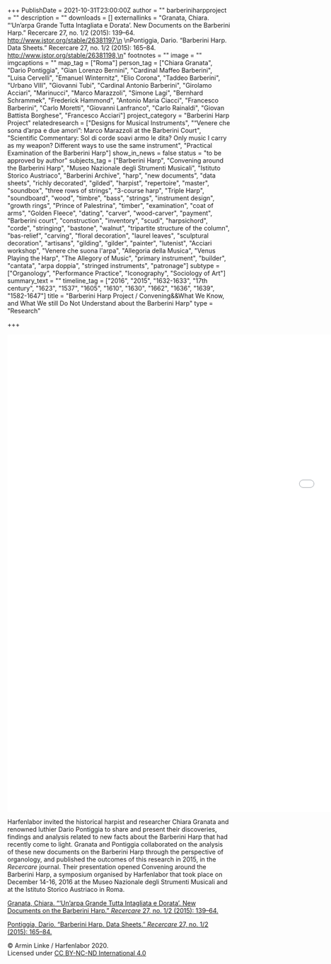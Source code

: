 +++
PublishDate = 2021-10-31T23:00:00Z
author = ""
barberiniharpproject = ""
description = ""
downloads = []
externallinks = "Granata, Chiara. “‘Un’arpa Grande Tutta Intagliata e Dorata’. New Documents on the Barberini Harp.” Recercare 27, no. 1/2 (2015): 139–64. http://www.jstor.org/stable/26381197,\n \nPontiggia, Dario. “Barberini Harp. Data Sheets.” Recercare 27, no. 1/2 (2015): 165–84. http://www.jstor.org/stable/26381198,\n"
footnotes = ""
image = ""
imgcaptions = ""
map_tag = ["Roma"]
person_tag = ["Chiara Granata", "Dario Pontiggia", "Gian Lorenzo Bernini", "Cardinal Maffeo Barberini", "Luisa Cervelli", "Emanuel Winternitz", "Elio Corona", "Taddeo Barberini", "Urbano VIII", "Giovanni Tubi", "Cardinal Antonio Barberini", "Girolamo Acciari", "Marinucci", "Marco Marazzoli", "Simone Lagi", "Bernhard Schrammek", "Frederick Hammond", "Antonio Maria Ciacci", "Francesco Barberini", "Carlo Moretti", "Giovanni Lanfranco", "Carlo Rainaldi", "Giovan Battista Borghese", "Francesco Acciari"]
project_category = "Barberini Harp Project"
relatedresearch = ["Designs for Musical Instruments", "“Venere che sona d’arpa e due amori”: Marco Marazzoli at the Barberini Court", "Scientific Commentary: Sol di corde soavi armo le dita? Only music I carry as my weapon? Different ways to use the same instrument", "Practical Examination of the Barberini Harp"]
show_in_news = false
status = "to be approved by author"
subjects_tag = ["Barberini Harp", "Convening around the Barberini Harp", "Museo Nazionale degli Strumenti Musicali", "Istituto Storico Austriaco", "Barberini Archive", "harp", "new documents", "data sheets", "richly decorated", "gilded", "harpist", "repertoire", "master", "soundbox", "three rows of strings", "3-course harp", "Triple Harp", "soundboard", "wood", "timbre", "bass", "strings", "instrument design", "growth rings", "Prince of Palestrina", "timber", "examination", "coat of arms", "Golden Fleece", "dating", "carver", "wood-carver", "payment", "Barberini court", "construction", "inventory", "scudi", "harpsichord", "corde", "stringing", "bastone", "walnut", "tripartite structure of the column", "bas-relief", "carving", "floral decoration", "laurel leaves", "sculptural decoration", "artisans", "gilding", "gilder", "painter", "lutenist", "Acciari workshop", "Venere che suona l'arpa", "Allegoria della Musica", "Venus Playing the Harp", "The Allegory of Music", "primary instrument", "builder", "cantata", "arpa doppia", "stringed instruments", "patronage"]
subtype = ["Organology", "Performance Practice", "Iconography", "Sociology of Art"]
summary_text = ""
timeline_tag = ["2016", "2015", "1632-1633", "17th century", "1623", "1537", "1605", "1610", "1630", "1662", "1636", "1639", "1582-1647"]
title = "Barberini Harp Project / Convening&&What We Know, and What We still Do Not Understand about the Barberini Harp"
type = "Research"

+++
<iframe src="[https://player.vimeo.com/video/644006949?h=167362affa&badge=0&autopause=0&player_id=0&app_id=58479](https://player.vimeo.com/video/644006949?h=167362affa&badge=0&autopause=0&player_id=0&app_id=58479 "https://player.vimeo.com/video/644006949?h=167362affa&badge=0&autopause=0&player_id=0&app_id=58479")" width="1920" height="1080" frameborder="0" allow="autoplay; fullscreen; picture-in-picture" allowfullscreen title="Harfenlabor. Chiara Granata, Dario Pontiggia: What We Know, and What We still Do Not Understand about the Barberini Harp"></iframe>

Harfenlabor invited the historical harpist and researcher <span id="person_tag">Chiara Granata</span> and renowned luthier <span id="person_tag">Dario Pontiggia</span> to share and present their discoveries, findings and analysis related to new facts about the <span id="subjects_tag">Barberini Harp</span> that had recently come to light. Granata and Pontiggia collaborated on the analysis of these new documents on the Barberini Harp through the perspective of organology, and published the outcomes of this research in 2015, in the _Recercare_ journal. Their presentation opened <span id="subjects_tag">Convening around the Barberini Harp</span>, a symposium organised by Harfenlabor that took place on December 14-16, 2016 at the Museo Nazionale degli Strumenti Musicali and at the Istituto Storico Austriaco in <span id="map_tag">Roma</span>.

[Granata, Chiara. “‘Un’arpa Grande Tutta Intagliata e Dorata’. New Documents on the Barberini Harp.” _Recercare_ 27, no. 1/2 (2015): 139–64.](http://www.jstor.org/stable/26381197 "Granata, Chiara. “‘Un’arpa Grande Tutta Intagliata e Dorata’. New Documents on the Barberini Harp.” Recercare 27, no. 1/2 (2015): 139–64.")

[Pontiggia, Dario. “Barberini Harp. Data Sheets.” _Recercare_ 27, no. 1/2 (2015): 165–84.](http://www.jstor.org/stable/26381198 "Pontiggia, Dario. “Barberini Harp. Data Sheets.” Recercare 27, no. 1/2 (2015): 165–84. ")

© Armin Linke / Harfenlabor 2020.  
Licensed under [CC BY-NC-ND International 4.0](https://harfenlabor.netlify.app/aboutpage/#ccbyncnd)